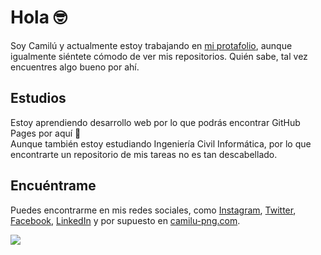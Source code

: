 # Hola 🤓
Soy Camilú y actualmente estoy trabajando en [mi protafolio](https://github.com/Camilu-png/camilucom-44920), aunque igualmente siéntete cómodo de ver mis repositorios. 
Quién sabe, tal vez encuentres algo bueno por ahí.
## Estudios
Estoy aprendiendo desarrollo web por lo que podrás encontrar GitHub Pages por aquí 👀<br>
Aunque también estoy estudiando Ingeniería Civil Informática, por lo que encontrarte un repositorio de mis tareas no es tan descabellado.
## Encuéntrame
Puedes encontrarme en mis redes sociales, como [Instagram](https://www.instagram.com/camilu_png/), [Twitter](https://twitter.com/camilu_png), [Facebook](https://www.facebook.com/camila.arancibia.98096/), [LinkedIn](https://www.linkedin.com/in/camila-arancibia/) y por supuesto en [camilu-png.com](https://camilu-png.com).

<!--
**Camilu-png/Camilu-png** is a ✨ _special_ ✨ repository because its `README.md` (this file) appears on your GitHub profile.

Here are some ideas to get you started:

- 🔭 I’m currently working on ...
- 🌱 I’m currently learning ...
- 👯 I’m looking to collaborate on ...
- 🤔 I’m looking for help with ...
- 💬 Ask me about ...
- 📫 How to reach me: ...
- 😄 Pronouns: ...
- ⚡ Fun fact: ...
-->
<a href="https://wakatime.com"><img src="https://wakatime.com/share/@d82f4a7a-0442-403c-a77c-f46272493e07/70477ed0-a938-436b-9a07-6532c9f5170f.png" /></a>
